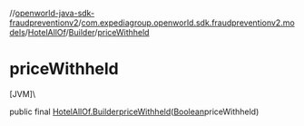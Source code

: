 //[openworld-java-sdk-fraudpreventionv2](../../../../index.md)/[com.expediagroup.openworld.sdk.fraudpreventionv2.models](../../index.md)/[HotelAllOf](../index.md)/[Builder](index.md)/[priceWithheld](price-withheld.md)

# priceWithheld

[JVM]\

public final [HotelAllOf.Builder](index.md)[priceWithheld](price-withheld.md)([Boolean](https://docs.oracle.com/javase/8/docs/api/java/lang/Boolean.html)priceWithheld)
